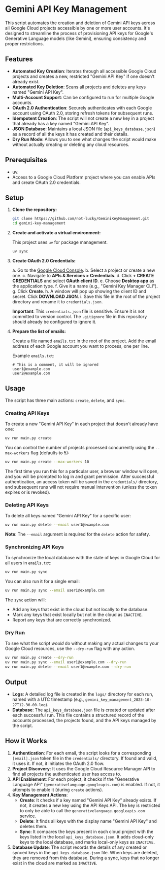 
# Gemini API Key Management

This script automates the creation and deletion of Gemini API keys across all Google Cloud projects accessible by one or more user accounts. It's designed to streamline the process of provisioning API keys for Google's Generative Language models (like Gemini), ensuring consistency and proper restrictions.

## Features

- **Automated Key Creation**: Iterates through all accessible Google Cloud projects and creates a new, restricted "Gemini API Key" if one doesn't already exist.
- **Automated Key Deletion**: Scans all projects and deletes any keys named "Gemini API Key".
- **Multi-Account Support**: Can be configured to run for multiple Google accounts.
- **OAuth 2.0 Authentication**: Securely authenticates with each Google account using OAuth 2.0, storing refresh tokens for subsequent runs.
- **Idempotent Creation**: The script will not create a new key in a project that already has a key named "Gemini API Key".
- **JSON Database**: Maintains a local JSON file (`api_keys_database.json`) as a record of all the keys it has created and their details.
- **Dry Run Mode**: Allows you to see what changes the script would make without actually creating or deleting any cloud resources.

## Prerequisites

- uv.
- Access to a Google Cloud Platform project where you can enable APIs and create OAuth 2.0 credentials.

## Setup

1.  **Clone the repository:**

    ```bash
    git clone https://github.com/not-lucky/GeminiKeyManagement.git
    cd gemini-key-management
    ```

2.  **Create and activate a virtual environment:**

    This project uses `uv` for package management.

    ```bash
    uv sync
    ```

3.  **Create OAuth 2.0 Credentials:**

    a.  Go to the [Google Cloud Console](https://console.cloud.google.com/).
    b.  Select a project or create a new one.
    c.  Navigate to **APIs & Services > Credentials**.
    d.  Click **+ CREATE CREDENTIALS** and select **OAuth client ID**.
    e.  Choose **Desktop app** as the application type.
    f.  Give it a name (e.g., "Gemini Key Manager CLI").
    g.  Click **Create**.
    h.  A window will pop up showing the client ID and secret. Click **DOWNLOAD JSON**.
    i.  Save this file in the root of the project directory and rename it to `credentials.json`.

    **Important**: This `credentials.json` file is sensitive. Ensure it is not committed to version control. The `.gitignore` file in this repository should already be configured to ignore it.

4.  **Prepare the list of emails:**

    Create a file named `emails.txt` in the root of the project. Add the email address of each Google account you want to process, one per line.

    Example `emails.txt`:

    ```
    # This is a comment, it will be ignored
    user1@example.com
    user2@example.com
    ```

## Usage

The script has three main actions: `create`, `delete`, and `sync`.

### Creating API Keys

To create a new "Gemini API Key" in each project that doesn't already have one:

```bash
uv run main.py create
```

You can control the number of projects processed concurrently using the `--max-workers` flag (defaults to 5):

```bash
uv run main.py create --max-workers 10
```

The first time you run this for a particular user, a browser window will open, and you will be prompted to log in and grant permission. After successful authentication, an access token will be saved in the `credentials/` directory, and subsequent runs will not require manual intervention (unless the token expires or is revoked).

### Deleting API Keys

To delete all keys named "Gemini API Key" for a specific user:

```bash
uv run main.py delete --email user1@example.com
```

**Note**: The `--email` argument is required for the `delete` action for safety.

### Synchronizing API Keys

To synchronize the local database with the state of keys in Google Cloud for all users in `emails.txt`:

```bash
uv run main.py sync
```

You can also run it for a single email:
```bash
uv run main.py sync --email user1@example.com
```

The `sync` action will:
- Add any keys that exist in the cloud but not locally to the database.
- Mark any keys that exist locally but not in the cloud as `INACTIVE`.
- Report any keys that are correctly synchronized.

### Dry Run

To see what the script *would* do without making any actual changes to your Google Cloud resources, use the `--dry-run` flag with any action.

```bash
uv run main.py create --dry-run
uv run main.py sync --email user1@example.com --dry-run
uv run main.py delete --email user1@example.com --dry-run
```

## Output

-   **Logs**: A detailed log file is created in the `logs/` directory for each run, named with a UTC timestamp (e.g., `gemini_key_management_2023-10-27T12-30-00.log`).
-   **Database**: The `api_keys_database.json` file is created or updated after each successful run. This file contains a structured record of the accounts processed, the projects found, and the API keys managed by the script.

## How it Works

1.  **Authentication**: For each email, the script looks for a corresponding `[email].json` token file in the `credentials/` directory. If found and valid, it uses it. If not, it initiates the OAuth 2.0 flow.
2.  **Project Discovery**: It uses the Google Cloud Resource Manager API to find all projects the authenticated user has access to.
3.  **API Enablement**: For each project, it checks if the "Generative Language API" (`generativelanguage.googleapis.com`) is enabled. If not, it attempts to enable it (during `create` actions).
4.  **Key Management Actions**:
    -   **Create**: It checks if a key named "Gemini API Key" already exists. If not, it creates a new key using the API Keys API. The key is restricted to only be able to call the `generativelanguage.googleapis.com` service.
    -   **Delete**: It finds all keys with the display name "Gemini API Key" and deletes them.
    -   **Sync**: It compares the keys present in each cloud project with the keys listed in the local `api_keys_database.json`. It adds cloud-only keys to the local database, and marks local-only keys as `INACTIVE`.
5.  **Database Update**: The script records the details of any created or synced keys in the `api_keys_database.json` file. When keys are deleted, they are removed from this database. During a sync, keys that no longer exist in the cloud are marked as `INACTIVE`.
